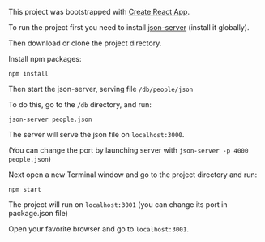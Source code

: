 This project was bootstrapped with [Create React App](https://github.com/facebookincubator/create-react-app).

To run the project first you need to install [json-server](https://github.com/typicode/json-server) (install it globally).

Then download or clone the project directory.

Install npm packages:

`npm install`

Then start the json-server, serving file `/db/people/json`

To do this, go to the `/db` directory, and run:

`json-server people.json`

The server will serve the json file on `localhost:3000`.

(You can change the port by launching server with `json-server -p 4000 people.json`)

Next open a new Terminal window and go to the project directory and run:

`npm start`

The project will run on `localhost:3001` (you can change its port in package.json file)

Open your favorite browser and go to `localhost:3001`.